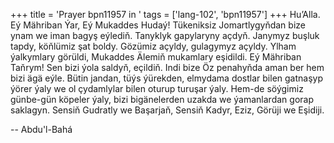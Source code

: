 +++
title = 'Prayer bpn11957 in '
tags = ['lang-102', 'bpn11957']
+++
Hu’Alla.
    Eý Mähriban Ýar, Eý Mukaddes Hudaý! Tükeniksiz Jomartlygyňdan bize ynam we iman bagyş eýlediň. Tanyklyk gapylaryny açdyň. Janymyz buşluk tapdy, köňlümiz şat boldy. Gözümiz açyldy, gulagymyz açyldy. Ylham ýalkymlary görüldi, Mukaddes Älemiň mukamlary eşidildi.
    Eý Mähriban Taňrym! Sen bizi ýola saldyň, eçildiň. Indi bize Öz penahyňda aman ber hem bizi ägä eýle. Bütin jandan, tüýs ýürekden, elmydama dostlar bilen gatnaşyp ýörer ýaly we ol çydamlylar bilen oturup turuşar ýaly. Hem-de söýgimiz günbe-gün köpeler ýaly, bizi bigänelerden uzakda we ýamanlardan gorap saklagyn. Sensiň Gudratly we Başarjaň, Sensiň Kadyr, Eziz, Görüji we Eşidiji.

-- Abdu'l-Bahá
